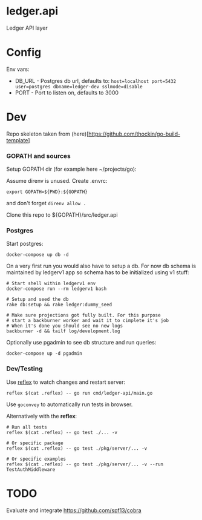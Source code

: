 # ledger.api
Ledger API layer

# Config

Env vars:

* DB_URL - Postgres db url, defaults to: `host=localhost port=5432 user=postgres dbname=ledger-dev sslmode=disable`
* PORT - Port to listen on, defaults to 3000

# Dev

Repo skeleton taken from (here)[https://github.com/thockin/go-build-template]

### GOPATH and sources

Setup GOPATH dir (for example here ~/projects/go):

Assume direnv is unused. Create .envrc:
```
export GOPATH=${PWD}:${GOPATH}
```
and don't forget `direnv allow .`

Clone this repo to ${GOPATH}/src/ledger.api

### Postgres

Start postgres:

```
docker-compose up db -d
```

On a very first run you would also have to setup a db.
For now db schema is maintained by ledgerv1 app so schema has to be 
initialized using v1 stuff:

```
# Start shell within ledgerv1 env
docker-compose run --rm ledgerv1 bash

# Setup and seed the db
rake db:setup && rake ledger:dummy_seed

# Make sure projections got fully built. For this purpose
# start a backburner worker and wait it to cimplete it's job
# When it's done you should see no new logs
backburner -d && tailf log/development.log
```

Optionally use pgadmin to see db structure and run queries:

`docker-compose up -d pgadmin`

### Dev/Testing

Use [reflex](https://github.com/cespare/reflex) to watch changes and restart server:

```
reflex $(cat .reflex) -- go run cmd/ledger-api/main.go
```

Use `goconvey` to automatically run tests in browser.

Alternatively with the **reflex**:

```
# Run all tests
reflex $(cat .reflex) -- go test ./... -v

# Or specific package
reflex $(cat .reflex) -- go test ./pkg/server/... -v

# Or specific examples
reflex $(cat .reflex) -- go test ./pkg/server/... -v --run TestAuthMiddleware
```

# TODO

Evaluate and integrate https://github.com/spf13/cobra
